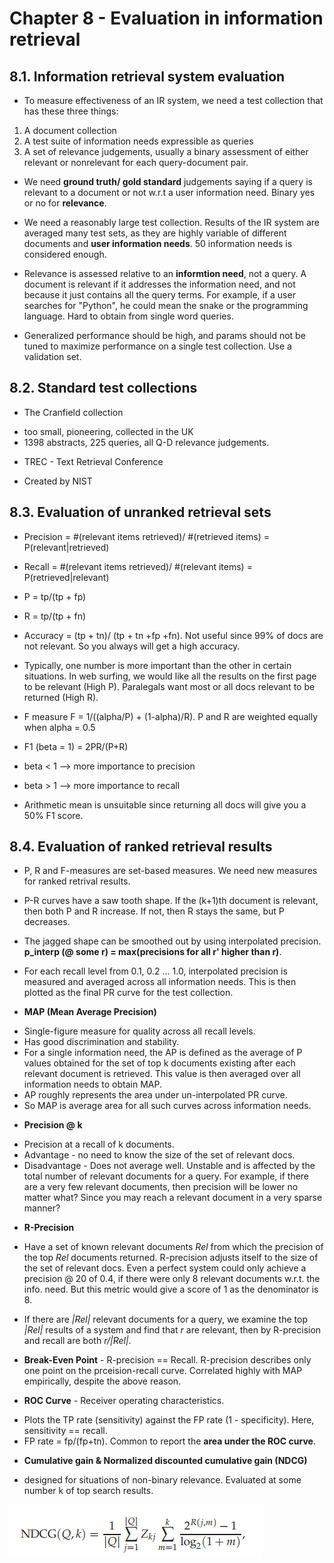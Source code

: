# Chapter 8 - Evaluation in information retrieval

## 8.1. Information retrieval system evaluation

- To measure effectiveness of an IR system, we need a test collection that has these three things:
1. A document collection
2. A test suite of information needs expressible as queries
3. A set of relevance judgements, usually a binary assessment of either relevant or nonrelevant for each query-document pair.

- We need __ground truth/ gold standard__ judgements saying if a query is relevant to a document or not w.r.t a user information need. Binary yes or no for __relevance__.

- We need a reasonably large test collection. Results of the IR system are averaged many test sets, as they are highly variable of different documents and __user information needs__. 50 information needs is considered enough.

- Relevance is assessed relative to an __informtion need__, not a query. A document is relevant if it addresses the information need, and not because it just contains all the query terms. For example, if a user searches for "Python", he could mean the snake or the programming language. Hard to obtain from single word queries.

- Generalized performance should be high, and params should not be tuned to maximize performance on a single test collection. Use a validation set.

## 8.2. Standard test collections

- The Cranfield collection
* too small, pioneering, collected in the UK
* 1398 abstracts, 225 queries, all Q-D relevance judgements.

- TREC - Text Retrieval Conference
* Created by NIST

## 8.3. Evaluation of unranked retrieval sets

- Precision = #(relevant items retrieved)/ #(retrieved items) = P(relevant|retrieved)

- Recall = #(relevant items retrieved)/ #(relevant items) = P(retrieved|relevant)

- P = tp/(tp + fp)
- R = tp/(tp + fn)
- Accuracy = (tp + tn)/ (tp + tn +fp +fn). Not useful since 99% of docs are not relevant. So you always will get a high accuracy.
- Typically, one number is more important than the other in certain situations. In web surfing, we would like all the results on the first page to be relevant (High P). Paralegals want most or all docs relevant to be returned (High R).

- F measure F = 1/((alpha/P) + (1-alpha)/R). P and R are weighted equally when alpha = 0.5
- F1 (beta = 1) = 2PR/(P+R)
- beta < 1 --> more importance to precision
- beta > 1 --> more importance to recall
- Arithmetic mean is unsuitable since returning all docs will give you a 50% F1 score.

## 8.4. Evaluation of ranked retrieval results

- P, R and F-measures are set-based measures. We need new measures for ranked retrival results.

- P-R curves have a saw tooth shape. If the (k+1)th document is relevant, then both P and R increase. If not, then R stays the same, but P decreases.

- The jagged shape can be smoothed out by using interpolated precision. __p_interp (@ some r) = max(precisions for all r' higher than r)__.

- For each recall level from 0.1, 0.2 ... 1.0, interpolated precision is measured and averaged across all information needs. This is then plotted as the final PR curve for the test collection.

- __MAP (Mean Average Precision)__
* Single-figure measure for quality across all recall levels.
* Has good discrimination and stability.
* For a single information need, the AP is defined as the average of P values obtained for the set of top k documents existing after each relevant document is retrieved. This value is then averaged over all information needs to obtain MAP.
* AP roughly represents the area under un-interpolated PR curve.
* So MAP is average area for all such curves across information needs.

- __Precision @ k__
* Precision at a recall of k documents.
* Advantage - no need to know the size of the set of relevant docs.
* Disadvantage - Does not average well. Unstable and is affected by the total number of relevant documents for a query. For example, if there are a very few relevant documents, then precision will be lower no matter what? Since you may reach a relevant document in a very sparse manner?

- __R-Precision__
* Have a set of known relevant documents _Rel_ from which the precision of the top _Rel_ documents returned. R-precision adjusts itself to the size of the set of relevant docs. Even a perfect system could only achieve a precision @ 20 of 0.4, if there were only 8 relevant documents w.r.t. the info. need. But this metric would give a score of 1 as the denominator is 8.

* If there are _|Rel|_ relevant documents for a query, we examine the top _|Rel|_ results of a system and find that _r_ are relevant, then by R-precision and recall are both _r/|Rel|_.

 - __Break-Even Point__ - R-precision == Recall. R-precision describes only one point on the prceision-recall curve. Correlated highly with MAP empirically, despite the above reason.

 - __ROC Curve__ - Receiver operating characteristics.
 * Plots the TP rate (sensitivity) against the FP rate (1 - specificity). Here, sensitivity == recall.
 * FP rate = fp/(fp+tn). Common to report the __area under the ROC curve__.

 - __Cumulative gain & Normalized discounted cumulative gain (NDCG)__
 * designed for situations of non-binary relevance. Evaluated at some number k of top search results. 

![NDCG equation](images/NDCG_equation.png)

